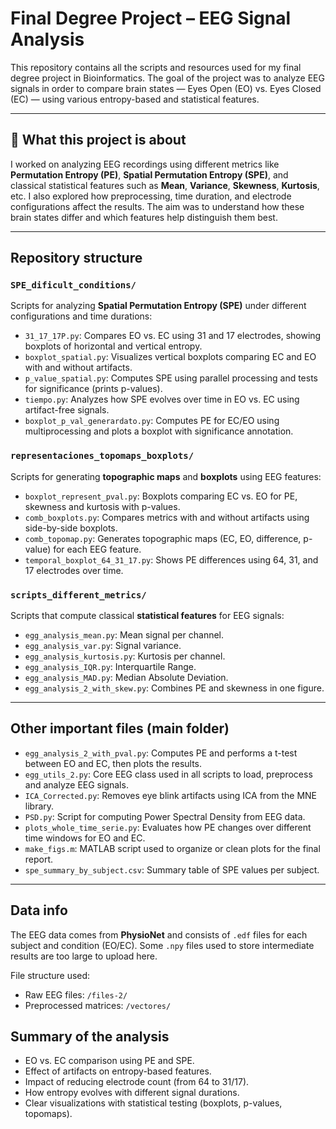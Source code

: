 # Final Degree Project – EEG Signal Analysis

This repository contains all the scripts and resources used for my final degree project in Bioinformatics. The goal of the project was to analyze EEG signals in order to compare brain states — Eyes Open (EO) vs. Eyes Closed (EC) — using various entropy-based and statistical features.

---

## 🧠 What this project is about

I worked on analyzing EEG recordings using different metrics like **Permutation Entropy (PE)**, **Spatial Permutation Entropy (SPE)**, and classical statistical features such as **Mean**, **Variance**, **Skewness**, **Kurtosis**, etc. I also explored how preprocessing, time duration, and electrode configurations affect the results. The aim was to understand how these brain states differ and which features help distinguish them best.

---

## Repository structure

### `SPE_dificult_conditions/`

Scripts for analyzing **Spatial Permutation Entropy (SPE)** under different configurations and time durations:

- `31_17_17P.py`: Compares EO vs. EC using 31 and 17 electrodes, showing boxplots of horizontal and vertical entropy.
- `boxplot_spatial.py`: Visualizes vertical boxplots comparing EC and EO with and without artifacts.
- `p_value_spatial.py`: Computes SPE using parallel processing and tests for significance (prints p-values).
- `tiempo.py`: Analyzes how SPE evolves over time in EO vs. EC using artifact-free signals.
- `boxplot_p_val_generardato.py`: Computes PE for EC/EO using multiprocessing and plots a boxplot with significance annotation.

### `representaciones_topomaps_boxplots/`

Scripts for generating **topographic maps** and **boxplots** using EEG features:

- `boxplot_represent_pval.py`: Boxplots comparing EC vs. EO for PE, skewness and kurtosis with p-values.
- `comb_boxplots.py`: Compares metrics with and without artifacts using side-by-side boxplots.
- `comb_topomap.py`: Generates topographic maps (EC, EO, difference, p-value) for each EEG feature.
- `temporal_boxplot_64_31_17.py`: Shows PE differences using 64, 31, and 17 electrodes over time.

### `scripts_different_metrics/`

Scripts that compute classical **statistical features** for EEG signals:

- `egg_analysis_mean.py`: Mean signal per channel.
- `egg_analysis_var.py`: Signal variance.
- `egg_analysis_kurtosis.py`: Kurtosis per channel.
- `egg_analysis_IQR.py`: Interquartile Range.
- `egg_analysis_MAD.py`: Median Absolute Deviation.
- `egg_analysis_2_with_skew.py`: Combines PE and skewness in one figure.

---

##  Other important files (main folder)

- `egg_analysis_2_with_pval.py`: Computes PE and performs a t-test between EO and EC, then plots the results.
- `egg_utils_2.py`: Core EEG class used in all scripts to load, preprocess and analyze EEG signals.
- `ICA_Corrected.py`: Removes eye blink artifacts using ICA from the MNE library.
- `PSD.py`: Script for computing Power Spectral Density from EEG data.
- `plots_whole_time_serie.py`: Evaluates how PE changes over different time windows for EO and EC.
- `make_figs.m`: MATLAB script used to organize or clean plots for the final report.
- `spe_summary_by_subject.csv`: Summary table of SPE values per subject.

---

## Data info

The EEG data comes from **PhysioNet** and consists of `.edf` files for each subject and condition (EO/EC). Some `.npy` files used to store intermediate results are too large to upload here.

File structure used:

- Raw EEG files: `/files-2/`
- Preprocessed matrices: `/vectores/` 


##  Summary of the analysis

- EO vs. EC comparison using PE and SPE.
- Effect of artifacts on entropy-based features.
- Impact of reducing electrode count (from 64 to 31/17).
- How entropy evolves with different signal durations.
- Clear visualizations with statistical testing (boxplots, p-values, topomaps).

